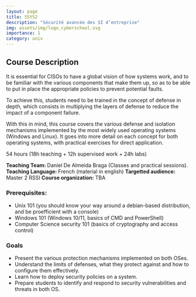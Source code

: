 ```yaml
---
layout: page
title: SSYS2
description: "Sécurité avancée des SI d’entreprise"
img: assets/img/logo_cyberschool.svg
importance: 1
category: univ
---
```


<h2> Course Description </h2>

<p>
It is essential for CISOs to have a global vision of how systems work, and to be familiar with the various components that make them up, so as to be able to put in place the appropriate policies to prevent potential faults.
</p>

<p>
To achieve this, students need to be trained in the concept of defense in depth, which consists in multiplying the layers of defense to reduce the impact of a component failure.
</p>

<p>
With this in mind, this course covers the various defense and isolation mechanisms implemented by the most widely used operating systems (Windows and Linux). 
It goes into more detail on each concept for both operating systems, with practical exercises for direct application.    
</p>

<p>54 hours (18h teaching + 12h supervised work + 24h labs)</p>

<b> Teaching Team: </b>  Daniel De Almeida Braga (Classes and practical sessions).
<b> Teaching Language: </b> French (material in english)
<b> Targetted audience: </b>  Master 2 RSSI
<b> Course organization: </b> TBA

<h3> Prerequisites: </h3> 
<ul>
    <li>Unix 101 (you should know your way around a debian-based distribution, and be proefficient with a console)</li>
    <li>Windows 101 (Windows 10/11, basics of CMD and PowerShell)</li>
    <li>Computer Science security 101 (basics of cryptography and access control)</li>
</ul>

<h3>Goals</h3>

<ul>
    <li>Present the various protection mechanisms implemented on both OSes.</li>
    <li>Understand the limits of defenses, what they protect against and how to configure them effectively.</li>
    <li>Learn how to deploy security policies on a system.</li>
    <li>Prepare students to identify and respond to security vulnerabilities and threats in both OS.</li>
</ul>

